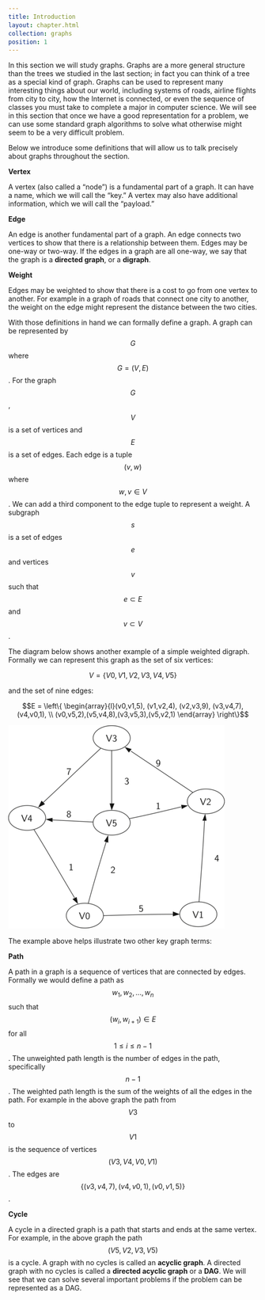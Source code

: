 ```yaml
---
title: Introduction
layout: chapter.html
collection: graphs
position: 1
---
```


In this section we will study graphs. Graphs are a more general
structure than the trees we studied in the last section; in fact you can
think of a tree as a special kind of graph. Graphs can be used to
represent many interesting things about our world, including systems of
roads, airline flights from city to city, how the Internet is connected,
or even the sequence of classes you must take to complete a major in
computer science. We will see in this section that once we have a good
representation for a problem, we can use some standard graph algorithms
to solve what otherwise might seem to be a very difficult problem.

Below we introduce some definitions that will allow us to talk precisely
about graphs throughout the section.

**Vertex**

A vertex (also called a “node”) is a fundamental part of a graph. It
can have a name, which we will call the “key.” A vertex may also
have additional information, which we will call the “payload.”

**Edge**

An edge is another fundamental part of a graph. An edge connects two
vertices to show that there is a relationship between them. Edges may be
one-way or two-way. If the edges in a graph are all one-way, we say that
the graph is a **directed graph**, or a **digraph**.

**Weight**

Edges may be weighted to show that there is a cost to go from one vertex
to another. For example in a graph of roads that connect one city to
another, the weight on the edge might represent the distance between the
two cities.

With those definitions in hand we can formally define a graph. A graph
can be represented by $$G$$ where $$G =(V,E)$$. For the graph $$G$$,
$$V$$ is a set of vertices and $$E$$ is a set of edges. Each edge is a
tuple $$(v,w)$$ where $$w,v \in V$$. We can add a third component to the
edge tuple to represent a weight. A subgraph $$s$$ is a set of edges
$$e$$ and vertices $$v$$ such that $$e \subset E$$ and $$v \subset V$$.

The diagram below shows another example of a simple weighted digraph.
Formally we can represent this graph as the set of six vertices:

$$V = \left\{ V0,V1,V2,V3,V4,V5 \right\}$$

and the set of nine edges:

$$E = \left\{ \begin{array}{l}(v0,v1,5), (v1,v2,4), (v2,v3,9), (v3,v4,7), (v4,v0,1), \\
             (v0,v5,2),(v5,v4,8),(v3,v5,3),(v5,v2,1)
             \end{array} \right\}$$

![A simple example of a directed graph](figures/digraph.png)

The example above helps illustrate two other key graph terms:

**Path**

A path in a graph is a sequence of vertices that are connected by edges.
Formally we would define a path as $$w_1, w_2, ..., w_n$$ such that
$$(w_i, w_{i+1}) \in E$$ for all $$1 \le i \le n-1$$. The unweighted
path length is the number of edges in the path, specifically $$n-1$$.
The weighted path length is the sum of the weights of all the edges in
the path. For example in the above graph the path from $$V3$$ to $$V1$$
is the sequence of vertices $$(V3,V4,V0,V1)$$. The edges are
$$\left\{(v3,v4,7),(v4,v0,1),(v0,v1,5) \right\}$$.

**Cycle**

A cycle in a directed graph is a path that starts and ends at the same
vertex. For example, in the above graph the path $$(V5,V2,V3,V5)$$ is a
cycle. A graph with no cycles is called an **acyclic graph**. A directed
graph with no cycles is called a **directed acyclic graph** or a
**DAG**. We will see that we can solve several important problems if the
problem can be represented as a DAG.


